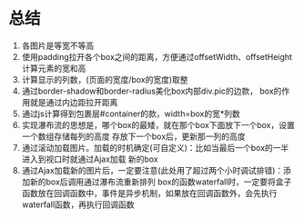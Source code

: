 # 总结
1. 各图片是等宽不等高
2. 使用padding拉开各个box之间的距离，方便通过offsetWidth、offsetHeight计算元素的宽和高
3. 计算显示的列数，(页面的宽度/box的宽度)取整
4. 通过border-shadow和border-radius美化box内部div.pic的边款， box的作用就是通过内边距拉开距离
5. 通过js计算得到包裹层#container的款，width=box的宽*列数
6. 实现瀑布流的思想是，哪个box的最矮，就在那个box下面放下一个box，设置一个数组存储每列的高度
存放下一个box后，更新那一列的高度
7. 通过滚动加载图片。加载的时机确定(可自定义)：比如当最后一个box的一半进入到视口时就通过Ajax加载
新的box
8. 通过Ajax加载新的图片后，一定要注意(此处用了超过两个小时调试排错)：添加新的box后调用通过瀑布流重新排列
box的函数waterfall时，一定要将盒子函数放在回调函数中，事件是异步机制，如果放在回调函数外，会先执行waterfall函数，再执行回调函数